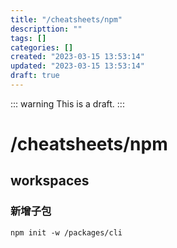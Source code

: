 ```yaml
---
title: "/cheatsheets/npm"
descripttion: ""
tags: []
categories: []
created: "2023-03-15 13:53:14"
updated: "2023-03-15 13:53:14"
draft: true
---
```

::: warning
This is a draft.
:::

# /cheatsheets/npm

## workspaces

### 新增子包
```
npm init -w /packages/cli
```